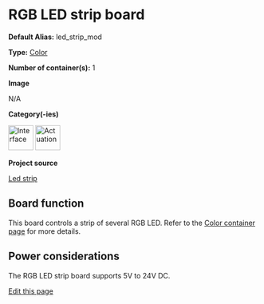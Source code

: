 # RGB LED strip board

<div class="cust_sheet" markdown="1">
<p class="cust_sheet-title" markdown="1"><strong>Default Alias:</strong> led_strip_mod</p>
<p class="cust_sheet-title" markdown="1"><strong>Type:</strong> <a href="/pages/high/containers_list/color.md">Color</a></p>
<p class="cust_sheet-title" markdown="1"><strong>Number of container(s):</strong> 1</p>
<p class="cust_sheet-title" markdown="1"><strong>Image</strong></p>
<p class="cust_indent" markdown="1">N/A</p>
<p class="cust_sheet-title" markdown="1"><strong>Category(-ies)</strong></p>
<p class="cust_indent" markdown="1">
<img height="50" src="{{img_path}}/sticker-interface.png" title="Interface">
<img height="50" src="{{img_path}}/sticker-actuation.png" title="Actuation">
</p>
<p class="cust_sheet-title" markdown="1"><strong>Project source </strong></p>
<a class="github-button" data-size="large" aria-label="Star Luos-io/Luos on GitHub" href="https://github.com/Luos-io/Examples/tree/master/Projects/Led_strip" target="_blank">Led strip</a>
</div>

## Board function
This board controls a strip of several RGB LED. 
Refer to the [Color container page]({{containers_path}}/color.md) for more details.

## Power considerations
The RGB LED strip board supports 5V to 24V DC.

<div class="cust_edit_page"><a href="https://{{gh_path}}{{boards_path}}/led-strip.md">Edit this page</a></div>
